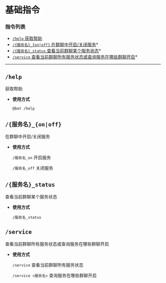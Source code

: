# 基础指令

###  指令列表

- [`/help` 获取帮助](#help)
- [`/{服务名}_{on|off}` 在群聊中开启/关闭服务](#服务名onoff)*
- [`/{服务名}_status` 查看当前群聊某个服务状态](#服务名_status)*
- [`/service` 查看当前群聊所有服务状态或查询服务在哪些群聊开启](#service)*

---

##  `/help`

获取帮助

- **使用方式**

    `@bot /help`


## `/{服务名}_{on|off}`

在群聊中开启/关闭服务

- **使用方式**

    `/服务名_on` 开启服务

    `/服务名_off` 关闭服务


## `/{服务名}_status`

查看当前群聊某个服务状态

- **使用方式**

    `/服务名_status`


## `/service`

查看当前群聊所有服务状态或查询服务在哪些群聊开启

- **使用方式**

    `/service` 查看当前群聊所有服务状态

    `/service <服务名>` 查询服务在哪些群聊开启


